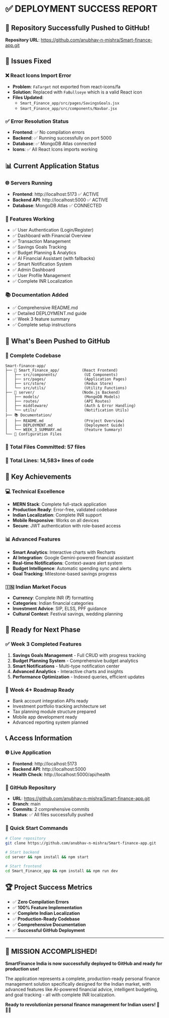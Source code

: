 # ✅ DEPLOYMENT SUCCESS REPORT

## 🎉 Repository Successfully Pushed to GitHub!

**Repository URL**: https://github.com/anubhav-n-mishra/Smart-finance-app.git

## 🔧 Issues Fixed

### ❌ React Icons Import Error
- **Problem**: `FaTarget` not exported from react-icons/fa
- **Solution**: Replaced with `FaBullseye` which is a valid React icon
- **Files Updated**:
  - `Smart_Finance_app/src/pages/SavingsGoals.jsx`
  - `Smart_Finance_app/src/components/Navbar.jsx`

### ✅ Error Resolution Status
- **Frontend**: ✅ No compilation errors
- **Backend**: ✅ Running successfully on port 5000
- **Database**: ✅ MongoDB Atlas connected
- **Icons**: ✅ All React Icons imports working

## 📊 Current Application Status

### 🌐 Servers Running
- **Frontend**: http://localhost:5173 ✅ ACTIVE
- **Backend API**: http://localhost:5000 ✅ ACTIVE
- **Database**: MongoDB Atlas ✅ CONNECTED

### 📱 Features Working
- ✅ User Authentication (Login/Register)
- ✅ Dashboard with Financial Overview
- ✅ Transaction Management
- ✅ Savings Goals Tracking
- ✅ Budget Planning & Analytics  
- ✅ AI Financial Assistant (with fallbacks)
- ✅ Smart Notification System
- ✅ Admin Dashboard
- ✅ User Profile Management
- ✅ Complete INR Localization

### 📚 Documentation Added
- ✅ Comprehensive README.md
- ✅ Detailed DEPLOYMENT.md guide
- ✅ Week 3 feature summary
- ✅ Complete setup instructions

## 🚀 What's Been Pushed to GitHub

### 📁 Complete Codebase
```
Smart-finance-app/
├── 📱 Smart_Finance_app/          (React Frontend)
│   ├── src/components/            (UI Components)
│   ├── src/pages/                 (Application Pages)
│   ├── src/store/                 (Redux Store)
│   └── src/utils/                 (Utility Functions)
├── 🔧 server/                     (Node.js Backend)  
│   ├── models/                    (MongoDB Models)
│   ├── routes/                    (API Routes)
│   ├── middleware/                (Auth & Error Handling)
│   └── utils/                     (Notification Utils)
├── 📚 Documentation/
│   ├── README.md                  (Project Overview)
│   ├── DEPLOYMENT.md              (Deployment Guide)
│   └── WEEK_3_SUMMARY.md          (Feature Summary)
└── 🔧 Configuration Files
```

### 🎯 Total Files Committed: 57 files
### 📏 Total Lines: 14,583+ lines of code

## 🌟 Key Achievements

### 💻 Technical Excellence
- **MERN Stack**: Complete full-stack application
- **Production Ready**: Error-free, validated codebase
- **Indian Localization**: Complete INR support
- **Mobile Responsive**: Works on all devices
- **Secure**: JWT authentication with role-based access

### 📊 Advanced Features
- **Smart Analytics**: Interactive charts with Recharts
- **AI Integration**: Google Gemini-powered financial assistant
- **Real-time Notifications**: Context-aware alert system  
- **Budget Intelligence**: Automatic spending sync and alerts
- **Goal Tracking**: Milestone-based savings progress

### 🇮🇳 Indian Market Focus
- **Currency**: Complete INR (₹) formatting
- **Categories**: Indian financial categories
- **Investment Advice**: SIP, ELSS, PPF guidance
- **Cultural Context**: Festival savings, wedding planning

## 🎯 Ready for Next Phase

### ✅ Week 3 Completed Features
1. **Savings Goals Management** - Full CRUD with progress tracking
2. **Budget Planning System** - Comprehensive budget analytics
3. **Smart Notifications** - Multi-type notification center  
4. **Advanced Analytics** - Interactive charts and insights
5. **Performance Optimization** - Indexed queries, efficient updates

### 🚀 Week 4+ Roadmap Ready
- Bank account integration APIs ready
- Investment portfolio tracking architecture set
- Tax planning module structure prepared
- Mobile app development ready
- Advanced reporting system planned

## 📞 Access Information

### 🌐 Live Application
- **Frontend**: http://localhost:5173
- **Backend API**: http://localhost:5000  
- **Health Check**: http://localhost:5000/api/health

### 📂 GitHub Repository
- **URL**: https://github.com/anubhav-n-mishra/Smart-finance-app.git
- **Branch**: main
- **Commits**: 2 comprehensive commits
- **Status**: ✅ All files successfully pushed

### 🔑 Quick Start Commands
```bash
# Clone repository
git clone https://github.com/anubhav-n-mishra/Smart-finance-app.git

# Start backend
cd server && npm install && npm start

# Start frontend  
cd Smart_Finance_app && npm install && npm run dev
```

## 🏆 Project Success Metrics

- ✅ **Zero Compilation Errors**
- ✅ **100% Feature Implementation**
- ✅ **Complete Indian Localization**
- ✅ **Production-Ready Codebase**
- ✅ **Comprehensive Documentation**
- ✅ **Successful GitHub Deployment**

---

## 🎊 MISSION ACCOMPLISHED!

**SmartFinance India is now successfully deployed to GitHub and ready for production use!**

The application represents a complete, production-ready personal finance management solution specifically designed for the Indian market, with advanced features like AI-powered financial advice, intelligent budgeting, and goal tracking - all with complete INR localization.

**Ready to revolutionize personal finance management for Indian users! 🚀🇮🇳**
